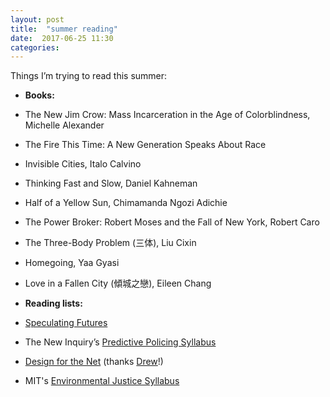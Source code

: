 ```yaml
---
layout: post
title:  "summer reading"
date:  2017-06-25 11:30
categories: 
---
```


Things I’m trying to read this summer: 

* **Books:** 
* The New Jim Crow: Mass Incarceration in the Age of Colorblindness, Michelle Alexander
* The Fire This Time: A New Generation Speaks About Race
* Invisible Cities, Italo Calvino
* Thinking Fast and Slow, Daniel Kahneman
* Half of a Yellow Sun, Chimamanda Ngozi Adichie
* The Power Broker: Robert Moses and the Fall of New York, Robert Caro
* The Three-Body Problem (三体), Liu Cixin
* Homegoing, Yaa Gyasi
* Love in a Fallen City (傾城之戀), Eileen Chang


* **Reading lists:** 
* [Speculating Futures](speculatingfutures.club)
* The New Inquiry’s [Predictive Policing Syllabus](https://thenewinquiry.com/a-predictive-policing-syllabus/)
* [Design for the Net](http://spring2017.designforthe.net/library) (thanks [Drew](drewwallacegames.com)!) 
* MIT's [Environmental Justice Syllabus](https://ocw.mit.edu/courses/urban-studies-and-planning/11-368-environmental-justice-fall-2004/readings/) 